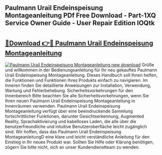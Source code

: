 ## Paulmann Urail Endeinspeisung Montageanleitung PDf Free Download - Part-1XQ Service Owner Guide - User Repair Edition IOQtk

# <h2><a href="http://df8hd6i.blite.top/?on=Paulmann+Urail+Endeinspeisung+Montageanleitung">🔗Download 👉🔴 Paulmann Urail Endeinspeisung Montageanleitung</a></h2>

[![Paulmann Urail Endeinspeisung Montageanleitung new download](https://i.imgur.com/lujVjoI.png)](http://df8hd6i.blite.top/?on=Paulmann+Urail+Endeinspeisung+Montageanleitung)
Grüße und willkommen in der Bedienungsanleitung für Ihr neu gekauftes Paulmann Urail Endeinspeisung Montageanleitung. Dieses Handbuch soll Ihnen helfen, die Funktionen und Funktionen Ihres Produkts einfach zu navigieren. Im Inneren finden Sie detaillierte Anweisungen zur Installation, Verwendung, Wartung und Fehlerbehebung. Sicherheitsvorkehrungen für den Innenbereich Bitte beachten Sie alle Sicherheitsvorkehrungen, wenn Sie Ihren neuen Paulmann Urail Endeinspeisung Montageanleitung in Innenräumen verwenden. Paulmann Urail Endeinspeisung Montageanleitung verfügt über eine beeindruckende Sammlung fortschrittlicher Funktionen, darunter Gesichtserkennung, Augmented Reality, Sprachaktivierung und kabelloses Laden, die alle über die benutzerfreundliche und intuitive Benutzeroberfläche leicht zugänglich sind. Wir hoffen, dass das Paulmann Urail Endeinspeisung MontageanleitungD eine klare und leicht verständliche Anleitung für den Einstieg in Ihr neues Produkt war. Sollten Sie Hilfe oder Klärung benötigen, zögern Sie bitte nicht, sich an unser Kundendienstteam zu wenden.
